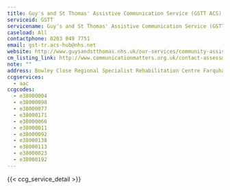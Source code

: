 ```yaml
---
title: Guy's and St Thomas' Assistive Communication Service (GSTT ACS)
serviceid: GSTT
servicename: Guy's and St Thomas' Assistive Communication Service (GSTT ACS)
caseload: All
contactphone: 0203 049 7751
email: gst-tr.acs-hub@nhs.net
website: http://www.guysandstthomas.nhs.uk/our-services/community-assistive-communication-service/overview.aspx
cm_listing_link: http://www.communicationmatters.org.uk/contact-assessment-service/assistive-technology-team
note: ""
address: Bowley Close Regional Specialist Rehabilitation Centre Farquhar Road  London  SE19 1SZ
ccgservices:
  - aac
ccgcodes:
  - e38000004
  - e38000098
  - e38000077
  - e38000171
  - e38000066
  - e38000011
  - e38000092
  - e38000138
  - e38000113
  - e38000023
  - e38000192
---
```


{{< ccg_service_detail >}}
